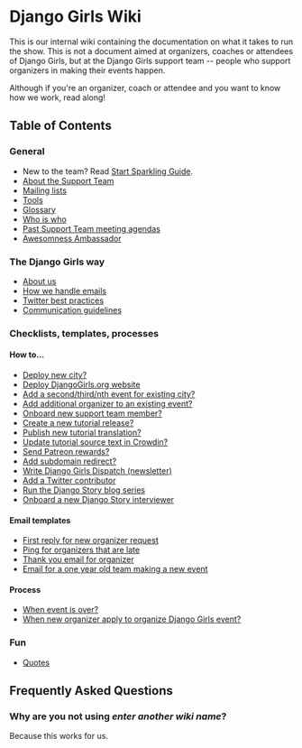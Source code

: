 # Django Girls Wiki 

This is our internal wiki containing the documentation on what it takes to run the show. This is not a document aimed at organizers, coaches or attendees of Django Girls, but at the Django Girls support team -- people who support organizers in making their events happen.

Although if you're an organizer, coach or attendee and you want to know how we work, read along!

## Table of Contents

### General

- New to the team? Read [Start Sparkling Guide](general/sparkling.md).
- [About the Support Team](general/support-team.md)
- [Mailing lists](general/mailing-lists.md)
- [Tools](general/tools.md)
- [Glossary](general/glossary.md)
- [Who is who](general/people.md)
- [Past Support Team meeting agendas](https://drive.google.com/folderview?id=0B_sMcBckSgWqfjVQVmMtU09FSXdpampWY2hwc1B4RFRub2phRXpLNEw2YXFaMTF3UDdWVDQ&usp=sharing)
- [Awesomness Ambassador](general/ambassador.md)

### The Django Girls way

- [About us](rainbows/values.md)
- [How we handle emails](rainbows/emails.md)
- [Twitter best practices](rainbows/twitter.md)
- [Communication guidelines](rainbows/communication.md)

### Checklists, templates, processes

#### How to...

- [Deploy new city?](howto/deploy-city.md)
- [Deploy DjangoGirls.org website](howto/deploy-website.md)
- [Add a second/third/nth event for existing city?](howto/copy-event.md)
- [Add additional organizer to an existing event?](howto/add-organizer.md)
- [Onboard new support team member?](howto/new-support-member.md)
- [Create a new tutorial release?](howto/tutorial-release.md)
- [Publish new tutorial translation?](http://translate.djangogirls.org/when_its_ready.html)
- [Update tutorial source text in Crowdin?](howto/update-source-crowdin.md)
- [Send Patreon rewards?](howto/patreon-rewards.md)
- [Add subdomain redirect?](howto/new-subdomain-redirect.md)
- [Write Django Girls Dispatch (newsletter)](howto/write-a-newsletter.md)
- [Add a Twitter contributor](howto/add-to-twitter.md)
- [Run the Django Story blog series](howto/story.md)
- [Onboard a new Django Story interviewer](howto/story_onboard.md)

#### Email templates

- [First reply for new organizer request](howto/emails/organize-request-reply.md)
- [Ping for organizers that are late](howto/emails/late-ping.md)
- [Thank you email for organizer](howto/emails/thank_you.md)
- [Email for a one year old team making a new event](howto/emails/copy_year_old_event.md)

#### Process

- [When event is over?](howto/after_event.md)
- [When new organizer apply to organize Django Girls event?](howto/new-event.md)

### Fun

- [Quotes]()

## Frequently Asked Questions

### Why are you not using *enter another wiki name*?

Because this works for us. 
